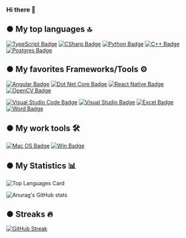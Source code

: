 ### Hi there 👋

## ● My top languages 🔝
[![TypeScript Badge](https://img.shields.io/badge/TypeScript-007ACC?style=for-the-badge&logo=typescript&logoColor=white)](#) 
[![CSharp Badge](https://img.shields.io/badge/C%23-239120?style=for-the-badge&logo=c-sharp&logoColor=white)](#) 
[![Python Badge](https://img.shields.io/badge/Python-3776AB?style=for-the-badge&logo=python&logoColor=white)](#) 
[![C++ Badge](https://img.shields.io/badge/C%2B%2B-00599C?style=for-the-badge&logo=c%2B%2B&logoColor=white)](#) 
[![Postgres Badge](https://img.shields.io/badge/PostgreSQL-316192?style=for-the-badge&logo=postgresql&logoColor=white)](#)


## ● My favorites Frameworks/Tools ⚙️
[![Angular Badge](https://img.shields.io/badge/Angular-DD0031?style=for-the-badge&logo=angular&logoColor=white)](#) 
[![Dot Net Core Badge](https://img.shields.io/badge/.NET-5C2D91?style=for-the-badge&logo=.net&logoColor=white)](#) 
[![React Native Badge](https://img.shields.io/badge/React_Native-20232A?style=for-the-badge&logo=react&logoColor=61DAFB)](#) 
[![OpenCV Badge](https://img.shields.io/badge/opencv-%23white.svg?style=for-the-badge&logo=opencv&logoColor=white)](#)

[![Visual Studio Code Badge](https://img.shields.io/badge/Visual_Studio_Code-0078D4?style=for-the-badge&logo=visual%20studio%20code&logoColor=white)](#)
[![Visual Studio Badge](https://img.shields.io/badge/Visual_Studio-5C2D91?style=for-the-badge&logo=visual%20studio&logoColor=white)](#)
[![Excel Badge](https://img.shields.io/badge/Microsoft_Excel-217346?style=for-the-badge&logo=microsoft-excel&logoColor=white)](#)
[![Word Badge](https://img.shields.io/badge/Microsoft_Word-2B579A?style=for-the-badge&logo=microsoft-word&logoColor=white)](#)





##  ● My work tools 🛠
[![Mac OS Badge](https://img.shields.io/badge/Apple-MacBook_Pro_M1-999999?style=for-the-badge&logo=apple&logoColor=white)](#) 
[![Win Badge](https://img.shields.io/badge/Windows-PC_gaming_masterace-0078D6?style=for-the-badge&logo=windows&logoColor=white)](#) 
	

## ● My Statistics 📊

![Top Languages Card](https://github-readme-stats.vercel.app/api/top-langs/?username=jehanvaire&layout=compact&count_private=true&theme=calm&hide=css,HTML)

![Anurag's GitHub stats](https://github-readme-stats.vercel.app/api?username=jehanvaire&show_icons=true&theme=calm&count_private=true&show_icons=true)

## ●  Streaks 🔥
[![GitHub Streak](https://github-readme-streak-stats.herokuapp.com/?user=jehanvaire&theme=calm)](https://git.io/streak-stats)
